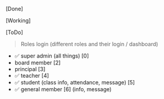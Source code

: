 [Done]

[Working]

[ToDo]
> Roles login (different roles and their login / dashboard)
- ✅ super admin (all things) [0]
- board member [2]
- principal [3]
- ✅ teacher [4]
- ✅ student (class info, attendance, message) [5]
- ✅ general member [6] (info, message)
